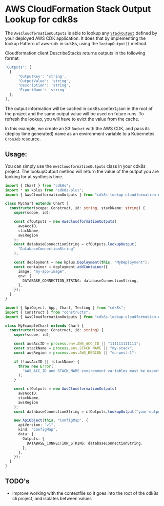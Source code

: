 # AWS CloudFormation Stack Output Lookup for cdk8s

The `AwsCloudformationOutputs` is able to lookup any [`StackOutput`](https://docs.aws.amazon.com/AWSCloudFormation/latest/UserGuide/outputs-section-structure.html)
defined by your deployed AWS CDK application. It does that by implementing the lookup Pattern of aws-cdk in cdk8s, using the `lookupOutput()` method.

Cloudformation client DescribeStacks returns outputs in the following format:

```ts
'Outputs': [
  {
      'OutputKey': 'string',
      'OutputValue': 'string',
      'Description': 'string',
      'ExportName': 'string'
  },
],
```

The output information will be cached in cdk8s.context.json in the root of the project and the same output value will be used on future runs. To refresh the lookup, you will have to evict the value from the cache.

In this example, we create an S3 `Bucket` with the AWS CDK, and pass its (deploy time generated)
name as an environment variable to a Kubernetes `CronJob` resource.

## Usage:

You can simply use the `AwsCloudformationOutputs` class in your cdk8s project. The lookupOutput method will return the value of the output you are looking for at synthesis time.

```ts
import { Chart } from "cdk8s";
import * as kplus from "cdk8s-plus";
import { AwsCloudformationOutputs } from "cdk8s-lookup-cloudformation-outputs";

class MyChart extends Chart {
  constructor(scope: Construct, id: string, stackName: string) {
    super(scope, id);

    const cfOutputs = new AwsCloudformationOutputs(
      awsAccID,
      stackName,
      awsRegion
    );
    const databaseConnectionString = cfOutputs.lookupOutput(
      "DatabaseConnectionString"
    );

    const deployment = new kplus.Deployment(this, "MyDeployment");
    const container = deployment.addContainer({
      image: "my-app-image",
      env: {
        DATABASE_CONNECTION_STRING: databaseConnectionString,
      },
    });
  }
}
```

```ts
import { ApiObject, App, Chart, Testing } from "cdk8s";
import { Construct } from "constructs";
import { AwsCloudformationOutputs } from "cdk8s-lookup-cloudformation-outputs";

class MyExampleChart extends Chart {
  constructor(scope: Construct, id: string) {
    super(scope, id);

    const awsAccID = process.env.AWS_ACC_ID || "111111111111";
    const stackName = process.env.STACK_NAME || "my-stack";
    const awsRegion = process.env.AWS_REGION || "eu-west-1";

    if (!awsAccID || !stackName) {
      throw new Error(
        "AWS_ACC_ID and STACK_NAME environment variables must be exported for the synth to to run."
      );
    }

    const cfOutputs = new AwsCloudformationOutputs(
      awsAccID,
      stackName,
      awsRegion
    );
    const databaseConnectionString = cfOutputs.lookupOutput("your-output-name");

    new ApiObject(this, "ConfigMap", {
      apiVersion: "v1",
      kind: "ConfigMap",
      data: {
        Outputs: {
          DATABASE_CONNECTION_STRING: databaseConnectionString,
        },
      },
    });
  }
}
```

## TODO's

- improve working with the contextfile so it goes into the root of the cdk8s cli project, and isolates between values
